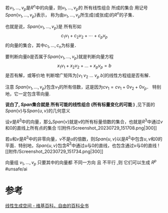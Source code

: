 

若$v_1,\dots,v_{p}$是$R^{n}$中的向量，则$v_1,\dots,v_{p}$的 所有线性组合 所成的集合 用记号$Span \{v_{1},\dots,v_p\}$表示， 称为由$v_1,\dots,v_{p}$所生成(或张成)的$R^{n}$的子集．

也就是说，$Span \{v_{1},\dots,v_p\}$是 所有形如$$c_{1}v_{1}+c_{2}v_{2}+\cdots+c_{p}v_{p}$$的向量的集合，其中$c_1,\dots,c_{n}$为标量．

要判断向量$b$是否属于$Span \{v_{1},\dots,v_p\}$就是判断向量方程$$x_{1}v_{1}+x_{2}v_{2}+\dots+x_pv_p=b$$是否有解，或等价地 判断增广矩阵为$[v_{1}~v_{2}~\dots~v_p~b]$的线性方程组是否有解．

注意 $Span \{v_{1},\dots,v_p\}$包含$v_{1}$的所有倍数，这是因为$cv_{1}=cv_{1}+0v_{2}+0v_p$．
特别地，它一定包含零向量.


**说白了, $Span$集合就是 所有可能的线性组合 (所有标量变化的可能 )** ,见下面的$Span \{v\}$与$Span \{u,v\}$的几何意义

设$v$是$R^{3}$中的向量，那么$Span \{v\}$就是$v$的所有标量倍数的集合，也就是$R^{3}$中通过$v$和$0$的直线上所有点的集合
![[附件/Screenshot_20230729_151708.png|300]]

若$u$和$v$是$R^{3}$中的非零向量，$v$不是$u$的倍数，则$Span \{u,v\}$以是$R^{3}$中包含$u,v$和$0$的平面．特别地，$Span \{u,v\}$包含$R^{3}$中通过$u$与$0$的直线，也包含通过$v$与$0$的直线
![[附件/Screenshot_20230729_151734.png|300]]



向量组 $v_1,\dots,v_{p}$ 只要其中的向量都 不同一方向 且 不平行 ,则 它们可以生成 $R^{p}$  #unsafe/ai 

# 参考
[线性生成空间 - 维基百科，自由的百科全书](https://zh.wikipedia.org/zh-hans/%E7%BA%BF%E6%80%A7%E7%94%9F%E6%88%90%E7%A9%BA%E9%97%B4)
